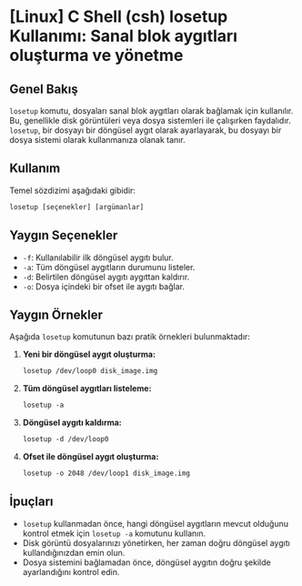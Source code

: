 # [Linux] C Shell (csh) losetup Kullanımı: Sanal blok aygıtları oluşturma ve yönetme

## Genel Bakış
`losetup` komutu, dosyaları sanal blok aygıtları olarak bağlamak için kullanılır. Bu, genellikle disk görüntüleri veya dosya sistemleri ile çalışırken faydalıdır. `losetup`, bir dosyayı bir döngüsel aygıt olarak ayarlayarak, bu dosyayı bir dosya sistemi olarak kullanmanıza olanak tanır.

## Kullanım
Temel sözdizimi aşağıdaki gibidir:
```csh
losetup [seçenekler] [argümanlar]
```

## Yaygın Seçenekler
- `-f`: Kullanılabilir ilk döngüsel aygıtı bulur.
- `-a`: Tüm döngüsel aygıtların durumunu listeler.
- `-d`: Belirtilen döngüsel aygıtı aygıttan kaldırır.
- `-o`: Dosya içindeki bir ofset ile aygıtı bağlar.

## Yaygın Örnekler
Aşağıda `losetup` komutunun bazı pratik örnekleri bulunmaktadır:

1. **Yeni bir döngüsel aygıt oluşturma:**
   ```csh
   losetup /dev/loop0 disk_image.img
   ```

2. **Tüm döngüsel aygıtları listeleme:**
   ```csh
   losetup -a
   ```

3. **Döngüsel aygıtı kaldırma:**
   ```csh
   losetup -d /dev/loop0
   ```

4. **Ofset ile döngüsel aygıt oluşturma:**
   ```csh
   losetup -o 2048 /dev/loop1 disk_image.img
   ```

## İpuçları
- `losetup` kullanmadan önce, hangi döngüsel aygıtların mevcut olduğunu kontrol etmek için `losetup -a` komutunu kullanın.
- Disk görüntü dosyalarınızı yönetirken, her zaman doğru döngüsel aygıtı kullandığınızdan emin olun.
- Dosya sistemini bağlamadan önce, döngüsel aygıtın doğru şekilde ayarlandığını kontrol edin.
